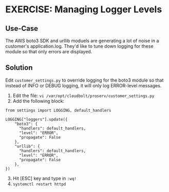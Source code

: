 # EXERCISE: Managing Logger Levels

## Use-Case
The AWS boto3 SDK and urllib moduels are generating a lot of noise in a customer's application.log. They'd like to tune down logging for these module so that only errors are displayed. 

## Solution
Edit `customer_settings.py` to override logging for the boto3 module so that instead of INFO or DEBUG logging, it will only log ERROR-level messages.

1. Edit the file: `vi /var/opt/cloudbolt/proserv/customer_settings.py`
2. Add the following block:
```
from settings import LOGGING, default_handlers

LOGGING["loggers"].update({
    "boto3": {
      "handlers": default_handlers,
      "level": "ERROR",
      "propagate": False
    },
    "urllib": {
      "handlers": default_handlers,
      "level": "ERROR",
      "propagate": False
    },
})
```
3. Hit [ESC] key and type in `:wq!`
4. `systemctl restart httpd`
